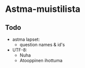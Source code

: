 Astma-muistilista
====================

## Todo

* astma lapset:
  * question names & id's
* UTF-8:
  * Nuha
  * Atooppinen ihottuma
